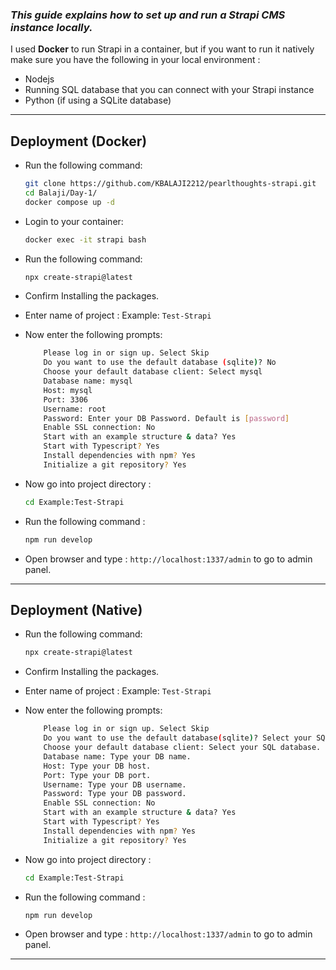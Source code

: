 ### _This guide explains how to set up and run a **Strapi** CMS instance locally._

I used **Docker** to run Strapi in a container, but if you want to run it natively make sure you have the following in your local environment :

- Nodejs
- Running SQL database that you can connect with your Strapi instance
- Python (if using a SQLite database)

---
## Deployment (Docker)

- Run the following command:
    ```bash
    git clone https://github.com/KBALAJI2212/pearlthoughts-strapi.git
    cd Balaji/Day-1/
    docker compose up -d
    ```
-   Login to your container:
    ```bash
    docker exec -it strapi bash
    ```
- Run the following command:
    ```bash
    npx create-strapi@latest
    ```
-   Confirm Installing the packages.
-   Enter name of project : Example: ```Test-Strapi```
-   Now enter the following prompts:
    ```bash 
        Please log in or sign up. Select Skip 
        Do you want to use the default database (sqlite)? No 
        Choose your default database client: Select mysql 
        Database name: mysql 
        Host: mysql 
        Port: 3306 
        Username: root 
        Password: Enter your DB Password. Default is [password]
        Enable SSL connection: No 
        Start with an example structure & data? Yes 
        Start with Typescript? Yes 
        Install dependencies with npm? Yes 
        Initialize a git repository? Yes 
    ```
-   Now go into project directory : 
    ```bash
    cd Example:Test-Strapi
    ```
-   Run the following command : 
    ```bash
    npm run develop
    ```

-   Open browser and type :  ```http://localhost:1337/admin``` to go to admin panel.
---
## Deployment (Native)
- Run the following command:
    ```bash
    npx create-strapi@latest
    ```
-   Confirm Installing the packages.
-   Enter name of project : Example: ```Test-Strapi```
-   Now enter the following prompts:
    ```bash 
        Please log in or sign up. Select Skip 
        Do you want to use the default database(sqlite)? Select your SQL database
        Choose your default database client: Select your SQL database.
        Database name: Type your DB name.
        Host: Type your DB host.
        Port: Type your DB port.
        Username: Type your DB username.
        Password: Type your DB password. 
        Enable SSL connection: No 
        Start with an example structure & data? Yes 
        Start with Typescript? Yes 
        Install dependencies with npm? Yes 
        Initialize a git repository? Yes 
    ```
-   Now go into project directory : 
    ```bash
    cd Example:Test-Strapi
    ```
-   Run the following command : 
    ```bash
    npm run develop
    ```

-   Open browser and type :  ```http://localhost:1337/admin``` to go to admin panel.
---
